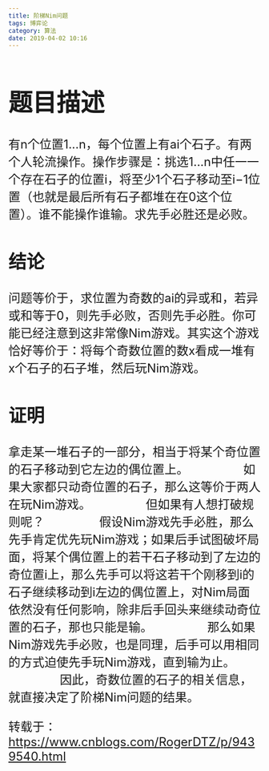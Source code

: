 ```yaml
---
title: 阶梯Nim问题 
tags: 博弈论
category: 算法
date: 2019-04-02 10:16
---
```


<font size=5> 

# 题目描述

有n个位置1...n，每个位置上有ai个石子。有两个人轮流操作。操作步骤是：挑选1...n中任一一个存在石子的位置i，将至少1个石子移动至i−1位置（也就是最后所有石子都堆在在0这个位置）。谁不能操作谁输。求先手必胜还是必败。

## 结论

问题等价于，求位置为奇数的ai的异或和，若异或和等于0，则先手必败，否则先手必胜。你可能已经注意到这非常像Nim游戏。其实这个游戏恰好等价于：将每个奇数位置的数x看成一堆有x个石子的石子堆，然后玩Nim游戏。

## 证明

拿走某一堆石子的一部分，相当于将某个奇位置的石子移动到它左边的偶位置上。
　　
　　如果大家都只动奇位置的石子，那么这等价于两人在玩Nim游戏。
　　
　　但如果有人想打破规则呢？
　　
　　假设Nim游戏先手必胜，那么先手肯定优先玩Nim游戏；如果后手试图破坏局面，将某个偶位置上的若干石子移动到了左边的奇位置i上，那么先手可以将这若干个刚移到i的石子继续移动到i左边的偶位置上，对Nim局面依然没有任何影响，除非后手回头来继续动奇位置的石子，那也只能是输。
　　
　　那么如果Nim游戏先手必败，也是同理，后手可以用相同的方式迫使先手玩Nim游戏，直到输为止。
　　
　　因此，奇数位置的石子的相关信息，就直接决定了阶梯Nim问题的结果。



转载于：https://www.cnblogs.com/RogerDTZ/p/9439540.html